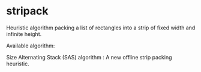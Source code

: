 stripack
========

Heuristic algorithm packing a list of rectangles into a strip of fixed width and infinite height. 

Available algorithm: 

Size Alternating Stack (SAS) algorithm : A new offline strip packing heuristic. 



